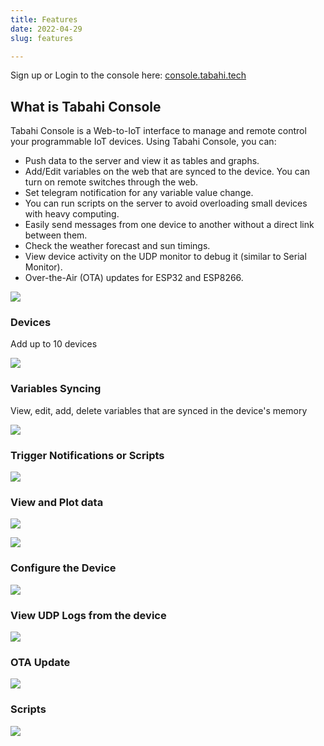 ```yaml
---
title: Features
date: 2022-04-29
slug: features

---
```

Sign up or Login to the console here: [console.tabahi.tech](https://console.tabahi.tech)

## What is Tabahi Console

Tabahi Console is a Web-to-IoT interface to manage and remote control your programmable IoT devices. Using Tabahi Console, you can:

* Push data to the server and view it as tables and graphs.
* Add/Edit variables on the web that are synced to the device. You can turn on remote switches through the web.
* Set telegram notification for any variable value change.
* You can run scripts on the server to avoid overloading small devices with heavy computing.
* Easily send messages from one device to another without a direct link between them.
* Check the weather forecast and sun timings.
* View device activity on the UDP monitor to debug it (similar to Serial Monitor).
* Over-the-Air (OTA) updates for ESP32 and ESP8266.

![](/ttc.png)

### Devices

Add up to 10 devices

![](/screenshot-2022-05-04-at-04-55-48-console-tabahi-tech.png)

### Variables Syncing

View, edit, add, delete variables that are synced in the device's memory

![](/screenshot-2022-05-04-at-04-56-12-console-tabahi-tech.png)

### Trigger Notifications or Scripts

![](/screenshot-2022-05-04-at-04-59-05-console-tabahi-tech.png)

### View and Plot data

![](/screenshot-2022-05-04-at-04-56-26-console-tabahi-tech.png)

![](/screenshot-2022-05-04-at-04-56-42-console-tabahi-tech.png)

### Configure the Device

![](/screenshot-2022-05-04-at-05-00-15-console-tabahi-tech.png)

### View UDP Logs from the device

![](/screenshot-2022-05-04-at-04-59-29-console-tabahi-tech.png)

### OTA Update

![](/screenshot-2022-05-04-at-04-57-45-console-tabahi-tech.png)

### Scripts

![](/screenshot-2022-05-04-at-04-58-04-console-tabahi-tech.png)